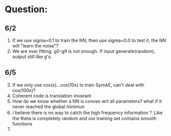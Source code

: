 # Question: 
## 6/2
1. If we use sigma=0.1 to train the NN, then use sigma=0.0 to test it, the NN will "learn the noise"?  
2. We are over fitting. g0-g9 is not enough. If input generate(random), output still like g's.  
## 6/5
3. If we only use cos(x)...cos(10x) to train SymAE, can't deal with cos(100x)?
4. Coherent code is translation-invarant
5. How do we know whether a NN is convex wrt all parameters? what if it never reached the global minimun
6. I believe there is no way to catch the high frequency information？ Like the theta is completely random and our training set contains smooth functions
7. 